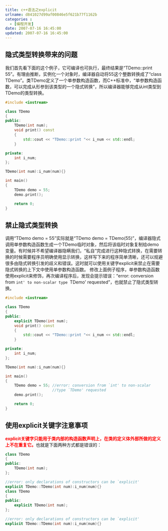 ```yaml
---
title: c++语法之explicit
urlname: d841027d99af00846e5f621b77f1162b
categories : 
  - [编程开发]
date: 2007-07-16 16:45:00
updated: 2007-07-16 16:45:00
---
```

## 隐式类型转换带来的问题
我们首先看下面的这个例子，它可编译也可执行，最终结果是“TDemo::print 55”。有理由推断，实例化一个对象时，编译器自动将55这个整数转换成了“class TDemo”。类TDemo定义了一个单参数构造函数，而C++标准中，“单参数构造函数，可以完成从形参到该类型的一个隐式转换”，所以编译器能够完成从int类型到TDemo的类型转换。

``` c++
#include <iostream>

class TDemo
{
public:
    TDemo(int num);
    void print() const 
    { 
        std::cout << "TDemo::print "<< i_num << std::endl; 
    }

private:
    int i_num;
};

TDemo(int num):i_num(num){}

int main()
{
    TDemo demo = 55;
    demo.print();

    return 0;
}
```

## 禁止隐式类型转换
调用“TDemo demo = 55”实际就是“TDemo demo = TDemo(55)”，编译器隐式调用单参数构造函数生成一个TDemo临时对象，然后将该临时对象复制给demo变量。有时候并不希望编译器隐瞒我们，“私自”完成进行这种隐式转换，在需要转换的时候需要程序员明确使用显示转换，这样写下来的程序简单清晰，还可以规避很多由隐式转换引发的歧义和错误。这时就可以使用关键字explicit来禁止在需要隐式转换的上下文中使用单参数构造函数。
修改上面例子程序，单参数构造函数使用explicit来修饰，再次编译程序后，发现会提示错误：“error: conversion from `int' to non-scalar type `TDemo' requested”，也就禁止了隐式类型转换。

``` c++
#include <iostream>

class TDemo
{
public:
    explicit TDemo(int num);
    void print() const 
    { 
        std::cout << "TDemo::print "<< i_num << std::endl; 
    }

private:
    int i_num;
};

TDemo(int num):i_num(num){}

int main()
{
    TDemo demo = 55; //error: conversion from `int' to non-scalar 
                     //type `TDemo' requested
    demo.print();

    return 0;
}
```

## 使用explicit关键字注意事项
<font color="#FF0000"><strong>explicit关键字只能用于类内部的构造函数声明上，在类的定义体外部所做的定义上不在重复它。</strong></font>也就是下面两种方式都是错误的：
``` c++
class TDemo
{
public:
    TDemo(int num);
};

//error: only declarations of constructors can be `explicit'
explicit TDemo::TDemo(int num):i_num(num){}
class TDemo
{
public:
    explicit TDemo(int num);
};

//error: only declarations of constructors can be `explicit'
explicit TDemo::TDemo(int num):i_num(num){}
```
